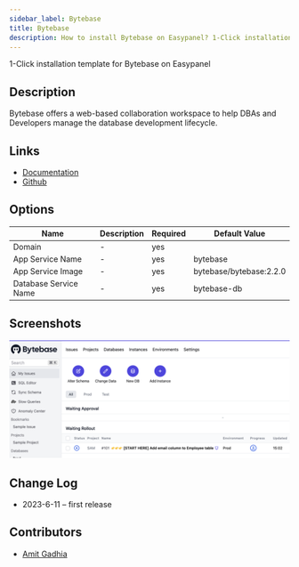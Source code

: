 ```yaml
---
sidebar_label: Bytebase
title: Bytebase
description: How to install Bytebase on Easypanel? 1-Click installation template for Bytebase on Easypanel
---
```


<!-- generated -->

1-Click installation template for Bytebase on Easypanel

## Description

Bytebase offers a web-based collaboration workspace to help DBAs and Developers manage the database development lifecycle.

## Links

- [Documentation](https://www.bytebase.com/docs/get-started/install/deploy-with-docker/)
- [Github](https://github.com/bytebase/bytebase)

## Options

Name | Description | Required | Default Value
-|-|-|-
Domain | - | yes | 
App Service Name | - | yes | bytebase
App Service Image | - | yes | bytebase/bytebase:2.2.0
Database Service Name | - | yes | bytebase-db

## Screenshots

![Bytebase Screenshot](./assets/screenshot.png)

## Change Log

- 2023-6-11 – first release

## Contributors

- [Amit Gadhia](https://github.com/amitoo7)
